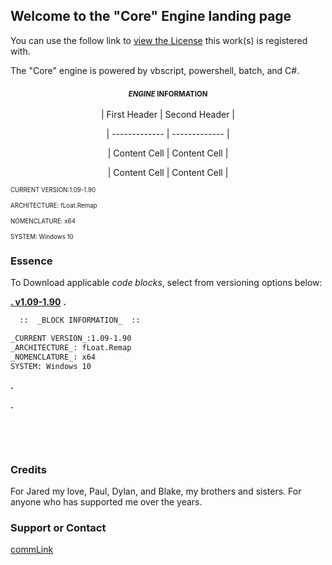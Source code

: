 ## Welcome to the "Core" Engine landing page

  You can use the follow link to [view the License](https://motion-i.github.io/Clamp-CC-x.1-License-Registry/) this work(s) is registered with.

The "Core" engine is powered by vbscript, powershell, batch, and C#.



### <p align="center"> <sub><sup>_ENGINE_ INFORMATION</sup></sub></p>
<p align="center"> | First Header  | Second Header |</p>
<p align="center"> | ------------- | ------------- |</p>
<p align="center"> | Content Cell  | Content Cell  |</p>
<p align="center"> | Content Cell  | Content Cell  |</p>




  
<sub><sup>CURRENT VERSION:1.09-1.90</sup></sub>

<sub><sup>ARCHITECTURE: fLoat.Remap</sup></sub>

<sub><sup>NOMENCLATURE: x64</sup></sub>

<sub><sup>SYSTEM: Windows 10</sup></sub>





### Essence

To Download applicable _code blocks_, select from versioning options below:

[**.  v1.09-1.90**](https://help.github.com/categories/github-pages-basics/)
**.**

```markdown
  ::  _BLOCK INFORMATION_  ::

_CURRENT VERSION_:1.09-1.90
_ARCHITECTURE_: fLoat.Remap
_NOMENCLATURE_: x64
SYSTEM: Windows 10
```

**.**

**.**

⠀⠀⠀




⠀⠀⠀

### Credits

For Jared my love, Paul, Dylan, and Blake, my brothers and sisters.
For anyone who has supported me over the years.

### Support or Contact

[commLink](https://help.github.com/categories/github-pages-basics/)
